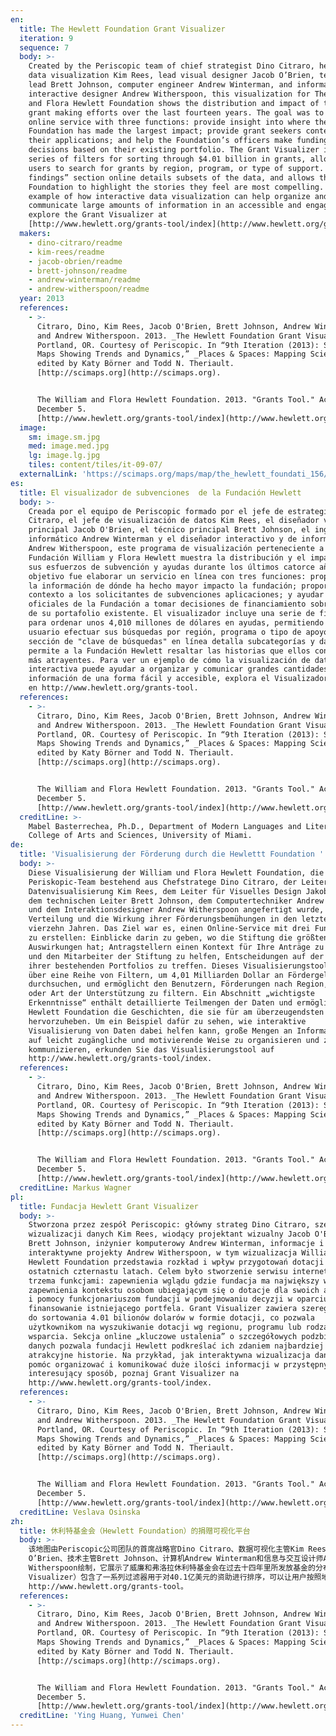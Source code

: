 ```yaml
---
en:
  title: The Hewlett Foundation Grant Visualizer
  iteration: 9
  sequence: 7
  body: >-
    Created by the Periscopic team of chief strategist Dino Citraro, head of
    data visualization Kim Rees, lead visual designer Jacob O’Brien, technical
    lead Brett Johnson, computer engineer Andrew Winterman, and information and
    interactive designer Andrew Witherspoon, this visualization for The William
    and Flora Hewlett Foundation shows the distribution and impact of their
    grant making efforts over the last fourteen years. The goal was to make an
    online service with three functions: provide insight into where the
    Foundation has made the largest impact; provide grant seekers context for
    their applications; and help the Foundation’s officers make funding
    decisions based on their existing portfolio. The Grant Visualizer includes a
    series of filters for sorting through $4.01 billion in grants, allowing
    users to search for grants by region, program, or type of support. A “key
    findings” section online details subsets of the data, and allows the Hewlett
    Foundation to highlight the stories they feel are most compelling. For an
    example of how interactive data visualization can help organize and
    communicate large amounts of information in an accessible and engaging way,
    explore the Grant Visualizer at
    [http://www.hewlett.org/grants-tool/index](http://www.hewlett.org/grants-tool/index).
  makers:
    - dino-citraro/readme
    - kim-rees/readme
    - jacob-obrien/readme
    - brett-johnson/readme
    - andrew-winterman/readme
    - andrew-witherspoon/readme
  year: 2013
  references:
    - >-
      Citraro, Dino, Kim Rees, Jacob O'Brien, Brett Johnson, Andrew Winterman,
      and Andrew Witherspoon. 2013. _The Hewlett Foundation Grant Visualizer_.
      Portland, OR. Courtesy of Periscopic. In “9th Iteration (2013): Science
      Maps Showing Trends and Dynamics,” _Places & Spaces: Mapping Science_,
      edited by Katy Börner and Todd N. Theriault.
      [http://scimaps.org](http://scimaps.org).


      The William and Flora Hewlett Foundation. 2013. "Grants Tool." Accessed
      December 5.
      [http://www.hewlett.org/grants-tool/index](http://www.hewlett.org/grants-tool/index).
  image:
    sm: image.sm.jpg
    med: image.med.jpg
    lg: image.lg.jpg
    tiles: content/tiles/it-09-07/
  externalLink: 'https://scimaps.org/maps/map/the_hewlett_foundati_156/detail'
es:
  title: El visualizador de subvenciones  de la Fundación Hewlett
  body: >-
    Creada por el equipo de Periscopic formado por el jefe de estrategia Dino
    Citraro, el jefe de visualización de datos Kim Rees, el diseñador visual
    principal Jacob O'Brien, el técnico principal Brett Johnson, el ingeniero
    informático Andrew Winterman y el diseñador interactivo y de información
    Andrew Witherspoon, este programa de visualización perteneciente a la
    Fundación William y Flora Hewlett muestra la distribución y el impacto de
    sus esfuerzos de subvención y ayudas durante los últimos catorce años. El
    objetivo fue elaborar un servicio en línea con tres funciones: proporcionar
    la información de dónde ha hecho mayor impacto la fundación; proporcionar un
    contexto a los solicitantes de subvenciones aplicaciones; y ayudar a los
    oficiales de la Fundación a tomar decisiones de financiamiento sobre la base
    de su portafolio existente. El visualizador incluye una serie de filtros
    para ordenar unos 4,010 millones de dólares en ayudas, permitiendo al
    usuario efectuar sus búsquedas por región, programa o tipo de apoyo. Una
    sección de "clave de búsquedas" en línea detalla subcategorías y datos, y
    permite a la Fundación Hewlett resaltar las historias que ellos consideran
    más atrayentes. Para ver un ejemplo de cómo la visualización de datos
    interactiva puede ayudar a organizar y comunicar grandes cantidades de
    información de una forma fácil y accesible, explora el Visualizador de Becas
    en http://www.hewlett.org/grants-tool.
  references:
    - >-
      Citraro, Dino, Kim Rees, Jacob O'Brien, Brett Johnson, Andrew Winterman,
      and Andrew Witherspoon. 2013. _The Hewlett Foundation Grant Visualizer_.
      Portland, OR. Courtesy of Periscopic. In “9th Iteration (2013): Science
      Maps Showing Trends and Dynamics,” _Places & Spaces: Mapping Science_,
      edited by Katy Börner and Todd N. Theriault.
      [http://scimaps.org](http://scimaps.org).


      The William and Flora Hewlett Foundation. 2013. "Grants Tool." Accessed
      December 5.
      [http://www.hewlett.org/grants-tool/index](http://www.hewlett.org/grants-tool/index).
  creditLine: >-
    Mabel Basterrechea, Ph.D., Department of Modern Languages and Literatures,
    College of Arts and Sciences, University of Miami.
de:
  title: 'Visualisierung der Förderung durch die Hewlettt Foundation '
  body: >-
    Diese Visualisierung der William und Flora Hewlett Foundation, die vom
    Periskopic-Team bestehend aus Chefstratege Dino Citraro, der Leiterin für
    Datenvisualisierung Kim Rees, dem Leiter für Visuelles Design Jakob O'Brien,
    dem technischen Leiter Brett Johnson, dem Computertechniker Andrew Winterman
    und dem Interaktionsdesigner Andrew Witherspoon angefertigt wurde, zeigt die
    Verteilung und die Wirkung ihrer Förderungsbemühungen in den letzten
    vierzehn Jahren. Das Ziel war es, einen Online-Service mit drei Funktionen
    zu erstellen: Einblicke darin zu geben, wo die Stiftung die größten
    Auswirkungen hat; Antragstellern einen Kontext für Ihre Anträge zu bieten
    und den Mitarbeiter der Stiftung zu helfen, Entscheidungen auf der Grundlage
    ihrer bestehenden Portfolios zu treffen. Dieses Visualisierungstool verfügt
    über eine Reihe von Filtern, um 4,01 Milliarden Dollar an Fördergeldern zu
    durchsuchen, und ermöglicht den Benutzern, Förderungen nach Region, Programm
    oder Art der Unterstützung zu filtern. Ein Abschnitt „wichtigste
    Erkenntnisse“ enthält detaillierte Teilmengen der Daten und ermöglicht der
    Hewlett Foundation die Geschichten, die sie für am überzeugendsten halten,
    hervorzuheben. Um ein Beispiel dafür zu sehen, wie interaktive
    Visualisierung von Daten dabei helfen kann, große Mengen an Informationen
    auf leicht zugängliche und motivierende Weise zu organisieren und zu
    kommunizieren, erkunden Sie das Visualisierungstool auf
    http://www.hewlett.org/grants-tool/index.
  references:
    - >-
      Citraro, Dino, Kim Rees, Jacob O'Brien, Brett Johnson, Andrew Winterman,
      and Andrew Witherspoon. 2013. _The Hewlett Foundation Grant Visualizer_.
      Portland, OR. Courtesy of Periscopic. In “9th Iteration (2013): Science
      Maps Showing Trends and Dynamics,” _Places & Spaces: Mapping Science_,
      edited by Katy Börner and Todd N. Theriault.
      [http://scimaps.org](http://scimaps.org).


      The William and Flora Hewlett Foundation. 2013. "Grants Tool." Accessed
      December 5.
      [http://www.hewlett.org/grants-tool/index](http://www.hewlett.org/grants-tool/index).
  creditLine: Markus Wagner
pl:
  title: Fundacja Hewlett Grant Visualizer
  body: >-
    Stworzona przez zespół Periscopic: główny strateg Dino Citraro, szef
    wizualizacji danych Kim Rees, wiodący projektant wizualny Jacob O'Brien,
    Brett Johnson, inżynier komputerowy Andrew Winterman, informacje i
    interaktywne projekty Andrew Witherspoon, w tym wizualizacja William i Flora
    Hewlett Foundation przedstawia rozkład i wpływ przygotowań dotacji w
    ostatnich czternastu latach. Celem było stworzenie serwisu internetowego z
    trzema funkcjami: zapewnienia wglądu gdzie fundacja ma największy wpływ,
    zapewnienia kontekstu osobom ubiegającym się o dotacje dla swoich aplikacji
    i pomocy funkcjonariuszom fundacji w podejmowaniu decyzji w oparciu o
    finansowanie istniejącego portfela. Grant Visualizer zawiera szereg filtrów
    do sortowania 4.01 bilionów dolarów w formie dotacji, co pozwala
    użytkownikom na wyszukiwanie dotacji wg regionu, programu lub rodzaju
    wsparcia. Sekcja online „kluczowe ustalenia” o szczegółowych podzbiorach
    danych pozwala fundacji Hewlett podkreślać ich zdaniem najbardziej
    atrakcyjne historie. Na przykład, jak interaktywna wizualizacja danych może
    pomóc organizować i komunikować duże ilości informacji w przystępny i
    interesujący sposób, poznaj Grant Visualizer na
    http://www.hewlett.org/grants-tool/index.
  references:
    - >-
      Citraro, Dino, Kim Rees, Jacob O'Brien, Brett Johnson, Andrew Winterman,
      and Andrew Witherspoon. 2013. _The Hewlett Foundation Grant Visualizer_.
      Portland, OR. Courtesy of Periscopic. In “9th Iteration (2013): Science
      Maps Showing Trends and Dynamics,” _Places & Spaces: Mapping Science_,
      edited by Katy Börner and Todd N. Theriault.
      [http://scimaps.org](http://scimaps.org).


      The William and Flora Hewlett Foundation. 2013. "Grants Tool." Accessed
      December 5.
      [http://www.hewlett.org/grants-tool/index](http://www.hewlett.org/grants-tool/index).
  creditLine: Veslava Osinska
zh:
  title: 休利特基金会（Hewlett Foundation）的捐赠可视化平台
  body: >-
    该地图由Periscopic公司团队的首席战略官Dino Citraro、数据可视化主管Kim Rees、视觉设计师Jacob
    O’Brien、技术主管Brett Johnson、计算机Andrew Winterman和信息与交互设计师Andrew
    Witherspoon绘制，它展示了威廉和弗洛拉休利特基金会在过去十四年里所发放基金的分布情况及这些努力所带来的影响。其目标是在线实现三种服务功能：洞悉基金会在哪些方面产生了最大影响；为基金申请人的资助申请提供相关情境；基于现有的基金组合资料辅助基金会工作人员做出资助决策。这个基金可视化平台（Grant
    Visualizer）包含了一系列过滤器用于对40.1亿美元的资助进行排序，可以让用户按照地区、项目和资助类型来进行搜索。“关键发现”部分则详细列举了相关数据，并可以让休利特基金展示他们所认为的最有说服力的案例。了解有关交互式数据可视化如何深入浅出、引人入胜地帮助我们组织和传达大量信息的例子，请访问
    http://www.hewlett.org/grants-tool。
  references:
    - >-
      Citraro, Dino, Kim Rees, Jacob O'Brien, Brett Johnson, Andrew Winterman,
      and Andrew Witherspoon. 2013. _The Hewlett Foundation Grant Visualizer_.
      Portland, OR. Courtesy of Periscopic. In “9th Iteration (2013): Science
      Maps Showing Trends and Dynamics,” _Places & Spaces: Mapping Science_,
      edited by Katy Börner and Todd N. Theriault.
      [http://scimaps.org](http://scimaps.org).


      The William and Flora Hewlett Foundation. 2013. "Grants Tool." Accessed
      December 5.
      [http://www.hewlett.org/grants-tool/index](http://www.hewlett.org/grants-tool/index).
  creditLine: 'Ying Huang, Yunwei Chen'
---
```

